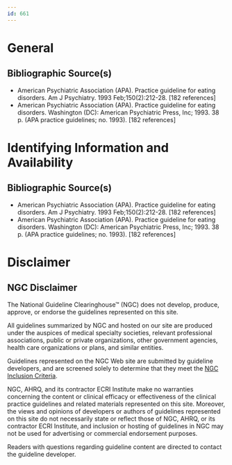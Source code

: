 ```yaml
---
id: 661
---
```


# General

## Bibliographic Source(s)

- American Psychiatric Association (APA). Practice guideline for eating disorders. Am J Psychiatry. 1993 Feb;150(2):212-28. [182 references]
- American Psychiatric Association (APA). Practice guideline for eating disorders. Washington (DC): American Psychiatric Press, Inc; 1993. 38 p. (APA practice guidelines; no. 1993). [182 references]

# Identifying Information and Availability

## Bibliographic Source(s)

- American Psychiatric Association (APA). Practice guideline for eating disorders. Am J Psychiatry. 1993 Feb;150(2):212-28. [182 references]
- American Psychiatric Association (APA). Practice guideline for eating disorders. Washington (DC): American Psychiatric Press, Inc; 1993. 38 p. (APA practice guidelines; no. 1993). [182 references]

# Disclaimer

## NGC Disclaimer

The National Guideline Clearinghouse™ (NGC) does not develop, produce, approve, or endorse the guidelines represented on this site.

All guidelines summarized by NGC and hosted on our site are produced under the auspices of medical specialty societies, relevant professional associations, public or private organizations, other government agencies, health care organizations or plans, and similar entities.

Guidelines represented on the NGC Web site are submitted by guideline developers, and are screened solely to determine that they meet the [NGC Inclusion Criteria](/help-and-about/summaries/inclusion-criteria).

NGC, AHRQ, and its contractor ECRI Institute make no warranties concerning the content or clinical efficacy or effectiveness of the clinical practice guidelines and related materials represented on this site. Moreover, the views and opinions of developers or authors of guidelines represented on this site do not necessarily state or reflect those of NGC, AHRQ, or its contractor ECRI Institute, and inclusion or hosting of guidelines in NGC may not be used for advertising or commercial endorsement purposes.

Readers with questions regarding guideline content are directed to contact the guideline developer.

